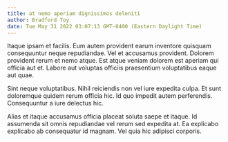 ```yaml
---
title: at nemo aperiam dignissimos deleniti
author: Bradford Toy
date: Tue May 31 2022 03:07:13 GMT-0400 (Eastern Daylight Time)
---
```

Itaque ipsam et facilis. Eum autem provident earum inventore quisquam consequuntur neque repudiandae. Vel et accusamus provident. Dolorem provident rerum et nemo atque. Est atque veniam dolorem est aperiam qui officia aut et. Labore aut voluptas officiis praesentium voluptatibus eaque aut quae.

 Sint neque voluptatibus. Nihil reiciendis non vel iure expedita culpa. Et sunt doloremque quidem rerum officia hic. Id quo impedit autem perferendis. Consequuntur a iure delectus hic.

 Alias et itaque accusamus officia placeat soluta saepe et itaque. Id assumenda sit omnis repudiandae vel rerum sed expedita at. Ea explicabo explicabo ab consequatur id magnam. Vel quia hic adipisci corporis.